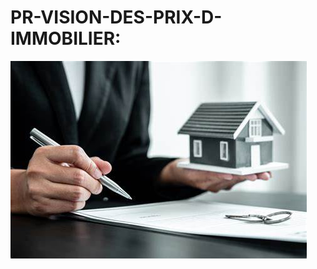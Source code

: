 # PR-VISION-DES-PRIX-D-IMMOBILIER:
![PR-VISION-DES-PRIX-D-IMMOBILIER](PR-VISION-DES-PRIX-D-IMMOBILIER/OIP.jpg)
